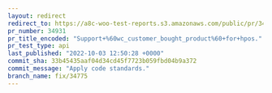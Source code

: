 ```yaml
---
layout: redirect
redirect_to: https://a8c-woo-test-reports.s3.amazonaws.com/public/pr/34931/api/index.html
pr_number: 34931
pr_title_encoded: "Support+%60wc_customer_bought_product%60+for+hpos."
pr_test_type: api
last_published: "2022-10-03 12:50:28 +0000"
commit_sha: 33b45435aaf04d34cd45f7723b059fbd04b9a372
commit_message: "Apply code standards."
branch_name: fix/34775
---
```

